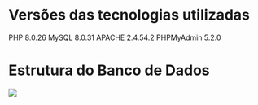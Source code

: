 # Versões das tecnologias utilizadas

PHP 8.0.26
MySQL 8.0.31
APACHE 2.4.54.2
PHPMyAdmin 5.2.0

# Estrutura do Banco de Dados

<div>
  <img align="center" src="https://github.com/WanCarvalho/prova_eco_consultoria/blob/main/estrutura%20db.png"/>
  <br>
  <a href="https://github.com/WanCarvalho/prova_eco_consultoria" />
</div>
